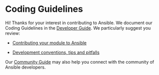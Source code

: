Coding Guidelines
=================

Hi! Thanks for your interest in contributing to Ansible. We document our Coding Guidelines in the [Developer Guide](https://docs.ansible.com/ansible/devel/dev_guide/). We particularly suggest you review:

* [Contributing your module to Ansible](https://docs.ansible.com/ansible/devel/dev_guide/developing_modules_checklist.html)

* [Development conventions, tips and pitfalls](https://docs.ansible.com/ansible/devel/dev_guide/developing_modules_best_practices.html)

Our [Community Guide](https://docs.ansible.com/ansible/devel/community/) may also help you connect with the community of Ansible developers.

